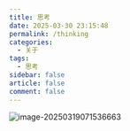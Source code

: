 ```yaml
---
title: 思考
date: 2025-03-30 23:15:48
permalink: /thinking
categories:
  - 关于
tags:
  - 思考
sidebar: false
article: false
comment: false
---
```





































![image-20250319071536663](https://img.onedayxyy.cn/images/image-20250319071536663.png)